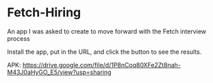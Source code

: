 # Fetch-Hiring
An app I was asked to create to move forward with the Fetch interview process

Install the app, put in the URL, and click the button to see the results.

APK:
https://drive.google.com/file/d/1P8nCoq80XFe2Zt8nah-M43J0aHyGO_E5/view?usp=sharing
